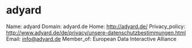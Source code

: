 
# adyard

Name: adyard
Domain: adyard.de
Home: http://adyard.de/
Privacy_policy: http://www.adyard.de/de/privacy/unsere-datenschutzbestimmungen.html
Email: info@adyard.de
Member_of: European Data Interactive Alliance
